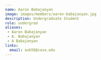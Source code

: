 ```yaml
---
name: Aaron Babajanyan
image: images/members/aaron-babajanyan.jpg
description: Undergraduate Student
role: undergrad
aliases:
 - Aaron Babajanyan
 - A. Babajanyan
 - A Babajanyan
links:
  email: avb59@case.edu
---
```

